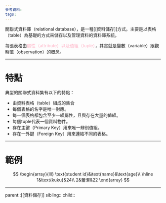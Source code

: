 ```yaml
---
參考資料:
tags:
---
```

關聯式資料庫（relational database），是一種[[資料儲存]]方式。主要是以表格（table）為基礎的方式來儲存以及管理資料的資料庫系統。

每張表格由<font color=ffb3c6>屬性（attribute）以及值組（tuple）</font>，其實就是變數（variable）跟觀察值（observation）的概念。　 
- - -
# 特點
典型的關聯式資料集有以下的特點：
- 由資料表格（table）組成的集合
- 每個表格的名字是唯一對應。
- 每一個表格都包含至少一組屬性，且與存在大量的值組。
- 每個tuple代表一個資料物件。
- 存在主鍵（Primary Key）用來唯一辨別值組。
- 存在一外鍵（Foreign Key）用來連結不同的表格。
- - -
# 範例

$$
\begin{array}{lll}
\text{student id}&\text{name}&\text{age}\\
\hline
1&\text{kuku}&24\\
2&蕾潔&22
\end{array}
$$
- - -
parent::[[資料儲存]]
sibling::
child::